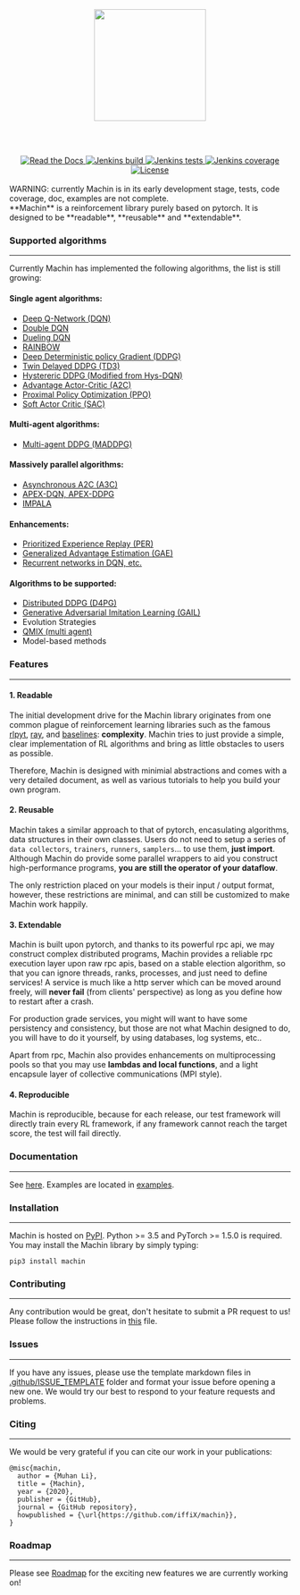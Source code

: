<div align="center">
	<a href="https://github.com/iffiX/machin">
		<img width="auto" height="200px" src="https://machin.readthedocs.io/en/latest/_static/icon.svg">
	</a>
</div>

<br/><br/>

<div align="center">
	<a href="https://machin.readthedocs.io/en/latest/">
		<img alt="Read the Docs" src="https://img.shields.io/readthedocs/machin">
	</a>
	<a href="http://ci.beyond-infinity.com/jenkins/blue/organizations/jenkins/machin/branches/">
		<img alt="Jenkins build" src="https://img.shields.io/jenkins/build?jobUrl=http%3A%2F%2Fci.beyond-infinity.com%2Fjenkins%2Fjob%2Fmachin%2Fjob%2Fmaster%2F">
	</a>
	<a href="http://ci.beyond-infinity.com/jenkins/blue/organizations/jenkins/machin/branches/">
		<img alt="Jenkins tests" src="https://img.shields.io/jenkins/tests?compact_message&jobUrl=http%3A%2F%2Fci.beyond-infinity.com%2Fjenkins%2Fjob%2Fmachin%2Fjob%2Fmaster%2F">
	</a>
	<a href="http://ci.beyond-infinity.com/jenkins/blue/organizations/jenkins/machin/branches/">
		<img alt="Jenkins coverage" src="https://img.shields.io/jenkins/coverage/cobertura?jobUrl=http%3A%2F%2Fci.beyond-infinity.com%2Fjenkins%2Fjob%2Fmachin%2Fjob%2Fmaster%2F">
	</a>
	<a href="https://github.com/iffiX/machin">
		<img alt="License" src="https://img.shields.io/github/license/iffiX/machin">
	</a>
	
</div>

<br/>
WARNING: currently Machin is in its early development stage, tests, code coverage, doc, examples are not complete.


<br/>
**Machin** is a reinforcement library purely based on pytorch. It is designed to be **readable**, **reusable** and **extendable**.


### Supported algorithms
---
Currently Machin has implemented the following algorithms, the list is still growing:

#### Single agent algorithms:
* [Deep Q-Network (DQN)](https://storage.googleapis.com/deepmind-media/dqn/DQNNaturePaper.pdf)
* [Double DQN](https://arxiv.org/pdf/1509.06461.pdf)
* [Dueling DQN](https://arxiv.org/abs/1511.06581)
* [RAINBOW](https://arxiv.org/abs/1710.02298)
* [Deep Deterministic policy Gradient (DDPG)](https://arxiv.org/pdf/1509.02971.pdf)
* [Twin Delayed DDPG (TD3)](https://arxiv.org/pdf/1802.09477.pdf)
* [Hystereric DDPG (Modified from Hys-DQN)](https://hal.archives-ouvertes.fr/hal-00187279/document)
* [Advantage Actor-Critic (A2C)](https://openai.com/blog/baselines-acktr-a2c/)
* [Proximal Policy Optimization (PPO)](https://arxiv.org/pdf/1707.06347.pdf)
* [Soft Actor Critic (SAC)](https://arxiv.org/pdf/1812.05905.pdf)

#### Multi-agent algorithms:
* [Multi-agent DDPG (MADDPG)](https://arxiv.org/pdf/1706.02275.pdf)

#### Massively parallel algorithms:
* [Asynchronous A2C (A3C)](https://arxiv.org/abs/1602.01783)
* [APEX-DQN, APEX-DDPG](https://arxiv.org/pdf/1803.00933)
* [IMPALA](https://arxiv.org/pdf/1802.01561)

#### Enhancements:
* [Prioritized Experience Replay (PER)](https://arxiv.org/pdf/1511.05952.pdf)
* [Generalized Advantage Estimation (GAE)](https://arxiv.org/pdf/1506.02438.pdf)
* [Recurrent networks in DQN, etc.](https://arxiv.org/pdf/1507.06527.pdf)
#### Algorithms to be supported:
* [Distributed DDPG (D4PG)](https://arxiv.org/abs/1804.08617)
* [Generative Adversarial Imitation Learning (GAIL)](https://arxiv.org/abs/1606.03476)
* Evolution Strategies
* [QMIX (multi agent)](https://arxiv.org/abs/1803.11485)
* Model-based methods

### Features
---
#### 1. Readable

The initial development drive for the Machin library originates from one common plague of reinforcement learning libraries such as the famous [rlpyt](https://github.com/astooke/rlpyt), [ray](https://github.com/ray-project/ray), and [baselines](https://github.com/openai/baselines): **complexity**. Machin tries to just provide a simple, clear implementation of RL algorithms and bring as little obstacles to users as possible.

Therefore, Machin is designed with minimial abstractions and comes with a very detailed document, as well as various tutorials to help you build your own program.

#### 2. Reusable

Machin takes a similar approach to that of pytorch, encasulating algorithms, data structures in their own classes. Users do not need to setup a series of `data collectors`, `trainers`, `runners`, `samplers`... to use them, **just import**. Although Machin do provide some parallel wrappers to aid you construct high-performance programs, **you are still the operator of your dataflow**.

The only restriction placed on your models is their input / output format, however, these restrictions are minimal, and can still be customized to make Machin work happily. 

#### 3. Extendable
Machin is built upon pytorch, and thanks to its powerful rpc api, we may construct complex distributed programs, Machin provides a reliable rpc execution layer upon raw rpc apis, based on a stable election algorithm, so that you can ignore threads, ranks, processes, and just need to define services! A service is much like a http server which can be moved around freely, will **never fail** (from clients' perspective) as long as you define how to restart after a crash. 

For production grade services, you might will want to have some persistency and consistency, but those are not what Machin designed to do, you will have to do it yourself, by using databases, log systems, etc..

Apart from rpc, Machin also provides enhancements on multiprocessing pools so that you may use **lambdas and local functions**, and a light encapsule layer of collective communications (MPI style).

#### 4. Reproducible
Machin is reproducible, because for each release, our test framework will directly train every RL framework, if any framework cannot reach the target score, the test will fail directly.


### Documentation
---
See [here](https://machin.readthedocs.io/). Examples are located in [examples](https://github.com/iffiX/machin/tree/master/examples).

### Installation
---
Machin is hosted on [PyPI](https://pypi.org/project/machin/). Python >= 3.5 and PyTorch >= 1.5.0 is required. You may install the Machin library by simply typing:
```
pip3 install machin
```

### Contributing
---
Any contribution would be great, don't hesitate to submit a PR request to us! Please follow the instructions in [this](https://github.com/iffiX/machin/tree/master/docs/misc/contribute.md) file.

### Issues
---
If you have any issues, please use the template markdown files in [.github/ISSUE_TEMPLATE](https://github.com/iffiX/machin/tree/master/.github/ISSUE_TEMPLATE) 
folder and  format your issue before opening a new one. We would try our best to respond to your feature requests and problems.

### Citing
---
We would be very grateful if you can cite our work in your publications:
```
@misc{machin,
  author = {Muhan Li},
  title = {Machin},
  year = {2020},
  publisher = {GitHub},
  journal = {GitHub repository},
  howpublished = {\url{https://github.com/iffiX/machin}},
}
```

### Roadmap
---
Please see [Roadmap](https://github.com/iffiX/machin/projects/2) for the exciting new features we are currently working on!

